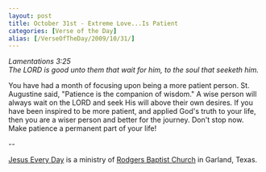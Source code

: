 ```yaml
---
layout: post
title: October 31st - Extreme Love...Is Patient
categories: [Verse of the Day]
alias: [/VerseOfTheDay/2009/10/31/]
---
```


_Lamentations 3:25  
The LORD is good unto them that wait for him, to the soul that
seeketh him._

You have had a month of focusing upon being a more patient person.
St. Augustine said, "Patience is the companion of wisdom." A wise
person will always wait on the LORD and seek His will above their own
desires. If you have been inspired to be more patient, and applied
God's truth to your life, then you are a wiser person and better for
the journey. Don't stop now. Make patience a permanent part of your
life!

 --

<a href=http://jesuseveryday.net>Jesus Every Day</a> is a ministry of <a href=http://rodgersbaptist.net>Rodgers Baptist Church</a> in Garland, Texas.
